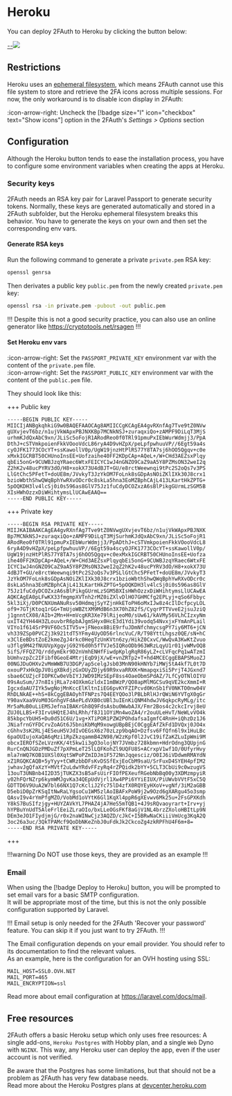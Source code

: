 # Heroku

You can deploy 2FAuth to Heroku by clicking the button below:

[--![](https://www.herokucdn.com/deploy/button.svg)](https://heroku.com/deploy?template=https://github.com/Bubka/2FAuth)

<div style="clear: both;"></div>

## Restrictions

Heroku uses an <a href="https://devcenter.heroku.com/articles/dynos#ephemeral-filesystem" target="_blank">ephemeral filesystem</a>, which means 2FAuth cannot use this file system to store and retrieve the 2FA icons across multiple sessions. For now, the only workaround is to disable icon display in 2FAuth:

:icon-arrow-right: Uncheck the [!badge size="l" icon="checkbox" text="Show icons"] option in the 2FAuth's _Settings > Options_ section

## Configuration

Although the Heroku button tends to ease the installation process, you have to configure some environment variables when creating the apps at Heroku.

### Security keys

2FAuth needs an RSA key pair for Laravel Passport to generate security tokens. Normally, these keys are generated automatically and stored in a 2FAuth subfolder, but the Heroku ephemeral filesystem breaks this behavior. You have to generate the keys on your own and then set the corresponding env vars.

#### Generate RSA keys

Run the following command to generate a private `private.pem` RSA key:

```sh
openssl genrsa 
```

Then derivates a public key `public.pem` from the newly created `private.pem` key:

```sh
openssl rsa -in private.pem -pubout -out public.pem
```

!!!
Despite this is not a good security practice, you can also use an online generator like <https://cryptotools.net/rsagen>
!!!

#### Set Heroku env vars

:icon-arrow-right: Set the `PASSPORT_PRIVATE_KEY` environment var with the content of the `private.pem` file.  
:icon-arrow-right: Set the `PASSPORT_PUBLIC_KEY` environment var with the content of the `public.pem` file.

They should look like this:

+++ Public key

```text
-----BEGIN PUBLIC KEY-----
MIICIjANBgkqhkiG9w0BAQEFAAOCAg8AMIICCgKCAgEA4gvRXnfAg7Tve9tZ0NVw
gUXvjevT6bz/n1ujVkWApxPBJNXKBp7MCNkNSJ+zuraqxiQo+zAMPF9DiLqT3MjS
urhmKJdQxAbC9xn/JLiSc5oFojR1ARodReo0f0TRl91pmuPxIEbWurWdmjj3/PpA
DthJ+cSTVmkpoienFkkVOooVdcL86ryA4D9vHZpX/peLpfpwhuuVP//6Egt59a4s
cyOJFK1773COcYT+ssKawollV0p/UgW19jnzHtPlRS77Y8TA7sj6hOO5Qgqv+c0e
xMxkIGCRBT50CHUnoInsEE+Uofzaihe40FF2KDpCAp+AQeL+/W+CHd3AEZsxPlqy
qbEi5onG+9CUWBJzqYRaec6WtxFEICYC1wJ4nGNZO9CaZ9aA5Y8PZMsON32weI2q
Z2hK2v48ucPYRV3dO/H8+xokX73U4dBJT+GU/e8rctWeewnqi9tPc2S2oQs7v3PS
LlGtChc5PFetT+doUE8m/JVvkyT3JzYkOM7FoLnk8sGDpAsNOiZKlIXk30J8crx1
bzioWbthShwQWqBphYwRXvODcr0c8skLa5hna3EoMZBphCAjL413LKartHkZPTG+
5pOQKDH3lv4lcSj0i0s596as8GlV75Jz1fuCdyDCOZxzA6sBlPikgGUrmLzSGM5B
XIsHWhOzzxDiWHihtymsLlUCAwEAAQ==
-----END PUBLIC KEY-----
```

+++ Private key

```text
-----BEGIN RSA PRIVATE KEY-----
MIIJKAIBAAKCAgEA4gvRXnfAg7Tve9tZ0NVwgUXvjevT6bz/n1ujVkWApxPBJNXK
Bp7MCNkNSJ+zuraqxiQo+zAMPF9DiLqT3MjSurhmKJdQxAbC9xn/JLiSc5oFojR1
ARodReo0f0TRl91pmuPxIEbWurWdmjj3/PpADthJ+cSTVmkpoienFkkVOooVdcL8
6ryA4D9vHZpX/peLpfpwhuuVP//6Egt59a4scyOJFK1773COcYT+ssKawollV0p/
UgW19jnzHtPlRS77Y8TA7sj6hOO5Qgqv+c0exMxkIGCRBT50CHUnoInsEE+Uofza
ihe40FF2KDpCAp+AQeL+/W+CHd3AEZsxPlqyqbEi5onG+9CUWBJzqYRaec6WtxFE
ICYC1wJ4nGNZO9CaZ9aA5Y8PZMsON32weI2qZ2hK2v48ucPYRV3dO/H8+xokX73U
4dBJT+GU/e8rctWeewnqi9tPc2S2oQs7v3PSLlGtChc5PFetT+doUE8m/JVvkyT3
JzYkOM7FoLnk8sGDpAsNOiZKlIXk30J8crx1bzioWbthShwQWqBphYwRXvODcr0c
8skLa5hna3EoMZBphCAjL413LKartHkZPTG+5pOQKDH3lv4lcSj0i0s596as8GlV
75Jz1fuCdyDCOZxzA6sBlPikgGUrmLzSGM5BXIsHWhOzzxDiWHihtymsLlUCAwEA
AQKCAgEA0pLFwKX33fmgmpXVTnh2rMZ0iZXlvDlHO7GHMCfg2EPLyj+qSo6Fbbyc
5kl3iXj/D0PCNXUmANuRsv50HdmqjSyYZjnHkEToPH6oMxIJw8z4cIlDcfpcyLOL
of9+7GTjKtoq1rGG+TmUjoWBZtXM9MdB6n3X70hZ82fS/CyqrPTTVveE2jsuJziQ
j1gnntCX08/AIb+2Mn+H+mVcgKR3Xe79lRijeoM0/sUw61/kAVMy56VLhCIzxyNm
uxIT42YH44H3ZLouvbrR6pbAJgmSHyx0HcE3d1Ydi39vodq54NvxjxFYmAnPLail
VIYo1f614SrP9VF6Oc5ITV5v+jFNeox8BiE9rfuJDmNfchmycsgPY7iy6MT6+jCN
vh339ZSp0PVCZj3k921tdT5YFmy4UyOD56rlncVuC/R/T98YttLhgsz0QE/sN+hC
x3ClEeBDstZoE2kmeZgJ4rkc0HegTzUnKVtn6zy/HikZ0CxvC/WwQvA3KwKtZvuo
u3flg9M42fNUUVpXgqvjG92Y6d0h5fTVJe5IQRoODb963WRzLqyU1r01jvWMvOQ8
5ifS/FFQZ7Q/rddymEkr9D2nVmhENHfFiwdpKplgRqR86yLZ+cLVFqcPq1wATzmI
bUmhvzpZc2IFibf0GeoE4MtrjEqD9jX/wE+vnZRTp2+T+hd4MCECggEBAPSMuoZJ
00NGJDuOHXv2vMmWWB7U3DGP/ap5celgJsb03MnN90kHNYb7iMWjStA4kf7L0t7D
oxouP7xHkQpJV0igXBkdjzGxOUyZDjy69R9xvaRRXK+NmapqxiSi5PrjT4JGxnd7
sbae6CUZjcFIOPKCw0eVbIYJJWD9IMzSEpF8ss4OaeObmSPdAZ/7LfCyOTNlOIYU
09sAuSum/J7n8IsjRLa7z4OXkmGzldxI1mBWzP/QO8apMlMGCSu9qVE2kcXmmI+R
IgcxdaAU7IYk5wgNojMnKccElKltnIiEG6pvKYFZIPcvd0KnSb1fV0NKTO0nw04V
RhDLNkAE++hS+8kCggEBAOyhTFNPzs7Q4EEYQOo3lPBLbRlHJrQWiN6YVTgX0gGr
Y90avXaa9VoM03GnhgVFdAePLdVXB0cUBl3uIEnKiQNM4hdwJV6qkpcRyMLg/itc
Mr5aMuB0uLiEMSJefnaIBAKrGh8Q9FdsAsbu0WwbAJX/Fmr2Bos4c2ckcIrvj8eU
ZUJ0LLBS+F3IrvUHQtEJ4hLRhh/f8J11OYiMn4woZA4/r2ouULeHvT/NeWLvVO4k
85kbpcYbUH5+Du0d51C6U/1vg+XTiPOR1PZW2POhdafsaIgmfC4RnH+iQhzDz1J6
JNiafrnGYFDCrvZoAGt6J5bniKbMqM9xowgUBpBEjC0CggEAfZkFd1DVQxj0JO4x
cGhhv3sK2RLj4ESeuH5VJdIvOEGsX6z70zLzp9bqAO+Dzfsv6FfQfn6l9x1HuLBc
6paOUIujoXaQA6qMzi1RpZkzqammB42N98/W2zKpf0l2JvC19ifZaKZLuIpWmi9M
obcxIEROfSZeLVznKK/4t5kw1i3gO3olojNY7JVmbz728kbmn+HdrOdng3QUpjnG
RurCnQNJGDzPMDuZf7pXPmLeT25lLQFKohZl9UQFU8S+ACrxpV1wf1O/0UfyrHvy
mla7nWQ7KOB1UXSl0XqtSWPoPZmIDJm1F572NnJqqesciz/O0IJ6iVDdwmRMAYdN
xZ1RGQKCAQB+5yYyy+tCWRzbbDFsKvDSSfExjEoCbM9saU/SrFuxD4SYEH4pfIM2
jwhavJgQfaXzY+MVtf2uLdwYRdvFFzyRq4rZPQidk2bYY+5CLT3CbUi9c0wzugVS
13ouT3UNBnb4I2D35jTUKZX3sB5aFsUirFIOfPEXeufRGebNbBq00y3XDMzmpyiR
y02hFQrNZrp6kymWMJgvKa34QEpUdVjrl1Xw4PPi6YYiEIUX/PiUWvbVVtF5xC5Q
GDTTD6V9UuA2W7bl66NX1Q7cKcliJ2Yc75lD4zfX0RQYEyHXoV+vgNf/3iM2aGBB
D5ebiD0pZrKSqItNwRaLYgsoCu1WM5zlAoIBAFxPoW9j2w9Ozd6gXARgu45o3smp
QAsvI9v4rYmPfgMZO/VobMd1oVYtK6Gl1KqXl4ppR6gXEvwv6Mk25u+2FsGPXKdh
Y8kS7BuSIfzjgy+HUYZAVkYL7PHAZ4jA7HeS5mTQB1+4J9sRQvaoyrart+Irv+yj
hYPBuYnUdT5AleFrlEeiZLraOIo/bxLLeOGsFKf8aGjV1NL4brzZXoloHBItLp9N
DEm3eJO1FIydjmjG/r0x2naWINwCjz3AQZD/cJkC+I5BRwNaCKiiiVmUcg3KqA2Q
3oc26a3uc/3QkTPAMcf9QoDbNKeZnbJ0uFdkJk2CkcoZg4zkRPFhU4F6m+8=
-----END RSA PRIVATE KEY-----
```

+++

!!!warning
Do NOT use those keys, they are provided as an example
!!!

### Email

When using the [!badge Deploy to Heroku] button, you will be prompted to set email vars for a basic SMTP configuration.  
It will be appropriate most of the time, but this is not the only possible configuration supported by Laravel.

!!!
Email setup is only needed for the 2FAuth 'Recover your password' feature. You can skip it if you just want to try 2FAuth.
!!!

The Email configuration depends on your email provider. You should refer to its documentation to find the relevant values.  
As an example, here is the configuration for an OVH hosting using SSL:

```env
MAIL_HOST=SSL0.OVH.NET
MAIL_PORT=465
MAIL_ENCRYPTION=ssl
```

Read more about email configuration at <https://laravel.com/docs/mail>.

## Free resources

2FAuth offers a basic Heroku setup which only uses free resources: A single add-ons, `Heroku Postgres` with Hobby plan, and a single `Web` Dyno with `NGINX`. This way, any Heroku user can deploy the app, even if the user account is not verified.

Be aware that the Postgres has some limitations, but that should not be a problem as 2FAuth has very few database needs.  
Read more about the Heroku Postgres plans at <a href="https://devcenter.heroku.com/articles/heroku-postgres-plans#hobby-tier" target="_blank">devcenter.heroku.com</a>
